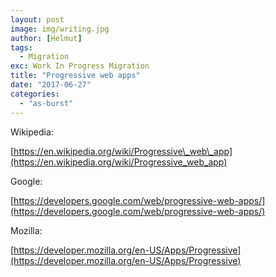 ```yaml
---
layout: post
image: img/writing.jpg
author: [Helmut]
tags:
  - Migration
exc: Work In Progress Migration
title: "Progressive web apps"
date: "2017-06-27"
categories: 
  - "as-burst"
---
```


Wikipedia:

[https://en.wikipedia.org/wiki/Progressive\_web\_app](https://en.wikipedia.org/wiki/Progressive_web_app)

Google:

[https://developers.google.com/web/progressive-web-apps/](https://developers.google.com/web/progressive-web-apps/)

Mozilla:

[https://developer.mozilla.org/en-US/Apps/Progressive](https://developer.mozilla.org/en-US/Apps/Progressive)
